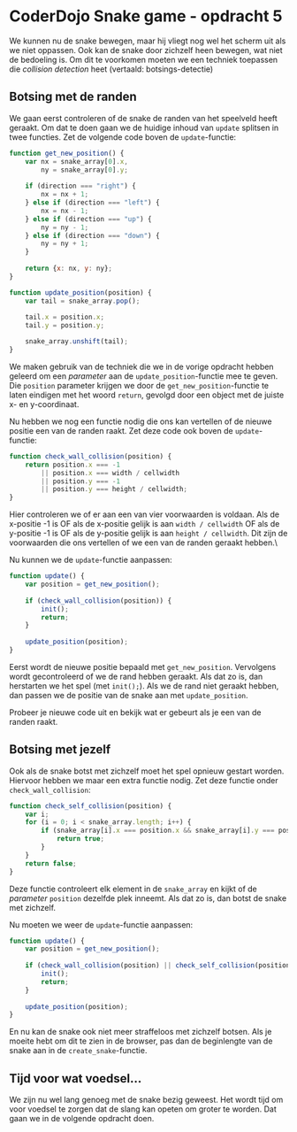 # CoderDojo Snake game - opdracht 5

We kunnen nu de snake bewegen, maar hij vliegt nog wel het scherm uit als we niet oppassen. Ook kan de snake door zichzelf heen bewegen, wat niet de bedoeling is. Om dit te voorkomen moeten we een techniek toepassen die *collision detection* heet (vertaald: botsings-detectie)

## Botsing met de randen

We gaan eerst controleren of de snake de randen van het speelveld heeft geraakt. Om dat te doen gaan we de huidige inhoud van `update` splitsen in twee functies. Zet de volgende code boven de `update`-functie:

```js
function get_new_position() {
	var nx = snake_array[0].x,
        ny = snake_array[0].y;
    
    if (direction === "right") {
        nx = nx + 1;
    } else if (direction === "left") {
        nx = nx - 1;
    } else if (direction === "up") {
        ny = ny - 1;
    } else if (direction === "down") {
        ny = ny + 1;
    }
    
    return {x: nx, y: ny};
}

function update_position(position) {
    var tail = snake_array.pop();
    
	tail.x = position.x;
    tail.y = position.y;

	snake_array.unshift(tail);
}
```

We maken gebruik van de techniek die we in de vorige opdracht hebben geleerd om een *parameter* aan de `update_position`-functie mee te geven. Die `position` parameter krijgen we door de `get_new_position`-functie te laten eindigen met het woord `return`, gevolgd door een object met de juiste x- en y-coordinaat.

Nu hebben we nog een functie nodig die ons kan vertellen of de nieuwe positie een van de randen raakt. Zet deze code ook boven de `update`-functie:

```js
function check_wall_collision(position) {
    return position.x === -1
        || position.x === width / cellwidth
        || position.y === -1
        || position.y === height / cellwidth;
}
```

Hier controleren we of er aan een van vier voorwaarden is voldaan. Als de x-positie -1 is OF als de x-positie gelijk is aan `width / cellwidth` OF als de y-positie -1 is OF als de y-positie gelijk is aan `height / cellwidth`. Dit zijn de voorwaarden die ons vertellen of we een van de randen geraakt hebben.\

Nu kunnen we de `update`-functie aanpassen:

```js
function update() {
    var position = get_new_position();
    
    if (check_wall_collision(position)) {
        init();
        return;
    }
    
    update_position(position);
}
```

Eerst wordt de nieuwe positie bepaald met `get_new_position`. Vervolgens wordt gecontroleerd of we de rand hebben geraakt. Als dat zo is, dan herstarten we het spel (met `init();`). Als we de rand niet geraakt hebben, dan passen we de positie van de snake aan met `update_position`.

Probeer je nieuwe code uit en bekijk wat er gebeurt als je een van de randen raakt.

## Botsing met jezelf

Ook als de snake botst met zichzelf moet het spel opnieuw gestart worden. Hiervoor hebben we maar een extra functie nodig. Zet deze functie onder `check_wall_collision`:

```js
function check_self_collision(position) {
    var i;
    for (i = 0; i < snake_array.length; i++) {
        if (snake_array[i].x === position.x && snake_array[i].y === position.y) {
            return true;
        }
    }
    return false;
}
```

Deze functie controleert elk element in de `snake_array` en kijkt of de *parameter* `position` dezelfde plek inneemt. Als dat zo is, dan botst de snake met zichzelf.

Nu moeten we weer de `update`-functie aanpassen:

```js
function update() {
    var position = get_new_position();
    
    if (check_wall_collision(position) || check_self_collision(position)) {
        init();
        return;
    }
    
    update_position(position);
}
```

En nu kan de snake ook niet meer straffeloos met zichzelf botsen. Als je moeite hebt om dit te zien in de browser, pas dan de beginlengte van de snake aan in de `create_snake`-functie.

## Tijd voor wat voedsel...

We zijn nu wel lang genoeg met de snake bezig geweest. Het wordt tijd om voor voedsel te zorgen dat de slang kan opeten om groter te worden. Dat gaan we in de volgende opdracht doen.
